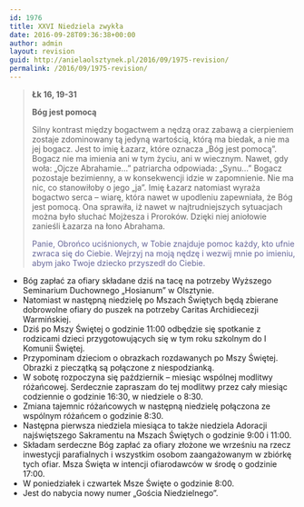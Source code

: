 ```yaml
---
id: 1976
title: XXVI Niedziela zwykła
date: 2016-09-28T09:36:38+00:00
author: admin
layout: revision
guid: http://anielaolsztynek.pl/2016/09/1975-revision/
permalink: /2016/09/1975-revision/
---
```

> **Łk 16, 19-31**
> 
> **Bóg jest pomocą**
> 
> Silny kontrast między bogactwem a nędzą oraz zabawą a cierpieniem zostaje zdominowany tą jedyną wartością, którą ma biedak, a nie ma jej bogacz. Jest to imię Łazarz, które oznacza &#8222;Bóg jest pomocą&#8221;. Bogacz nie ma imienia ani w tym życiu, ani w wiecznym. Nawet, gdy woła: &#8222;Ojcze Abrahamie&#8230;&#8221; patriarcha odpowiada: &#8222;Synu&#8230;&#8221; Bogacz pozostaje bezimienny, a w konsekwencji idzie w zapomnienie. Nie ma nic, co stanowiłoby o jego &#8222;ja&#8221;. Imię Łazarz natomiast wyraża bogactwo serca &#8211; wiarę, która nawet w upodleniu zapewniała, że Bóg jest pomocą. Ona sprawiła, iż nawet w najtrudniejszych sytuacjach można było słuchać Mojżesza i Proroków. Dzięki niej aniołowie zanieśli Łazarza na łono Abrahama.
> 
> <span style="color: #666699;">Panie, Obrońco uciśnionych, w Tobie znajduje pomoc każdy, kto ufnie zwraca się do Ciebie. Wejrzyj na moją nędzę i wezwij mnie po imieniu, abym jako Twoje dziecko przyszedł do Ciebie.</span>

  * Bóg zapłać za ofiary składane dziś na tacę na potrzeby Wyższego Seminarium Duchownego „Hosianum” w Olsztynie.
  * Natomiast w następną niedzielę po Mszach Świętych będą zbierane dobrowolne ofiary do puszek na potrzeby Caritas Archidiecezji Warmińskiej.
  * Dziś po Mszy Świętej o godzinie 11:00 odbędzie się spotkanie z rodzicami dzieci przygotowujących się w tym roku szkolnym do I Komunii Świętej.
  * Przypominam dzieciom o obrazkach rozdawanych po Mszy Świętej. Obrazki z pieczątką są połączone z niespodzianką.
  * W sobotę rozpoczyna się październik – miesiąc wspólnej modlitwy różańcowej. Serdecznie zapraszam do tej modlitwy przez cały miesiąc codziennie o godzinie 16:30, w niedziele o 8:30.
  * Zmiana tajemnic różańcowych w następną niedzielę połączona ze wspólnym różańcem o godzinie 8:30.
  * Następna pierwsza niedziela miesiąca to także niedziela Adoracji najświętszego Sakramentu na Mszach Świętych o godzinie 9:00 i 11:00.
  * Składam serdeczne Bóg zapłać za ofiary złożone we wrześniu na rzecz inwestycji parafialnych i wszystkim osobom zaangażowanym w zbiórkę tych ofiar. Msza Święta w intencji ofiarodawców w środę o godzinie 17:00.
  * W poniedziałek i czwartek Msze Święte o godzinie 8:00.
  * Jest do nabycia nowy numer „Gościa Niedzielnego”.